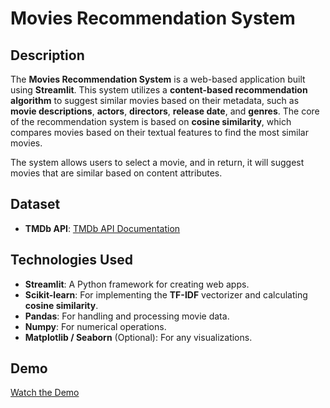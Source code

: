 # Movies Recommendation System

## Description

The **Movies Recommendation System** is a web-based application built using **Streamlit**. This system utilizes a **content-based recommendation algorithm** to suggest similar movies based on their metadata, such as **movie descriptions**, **actors**, **directors**, **release date**, and **genres**. The core of the recommendation system is based on **cosine similarity**, which compares movies based on their textual features to find the most similar movies.

The system allows users to select a movie, and in return, it will suggest movies that are similar based on content attributes.

## Dataset
- **TMDb API**: [TMDb API Documentation](https://www.themoviedb.org/documentation/api)


## Technologies Used

- **Streamlit**: A Python framework for creating web apps.
- **Scikit-learn**: For implementing the **TF-IDF** vectorizer and calculating **cosine similarity**.
- **Pandas**: For handling and processing movie data.
- **Numpy**: For numerical operations.
- **Matplotlib / Seaborn** (Optional): For any visualizations.

## Demo

[Watch the Demo](https://drive.google.com/file/d/1EH-ziEoXcU3ZiwYRGfTXl7r1TlM-xr98/view?usp=drive_link)